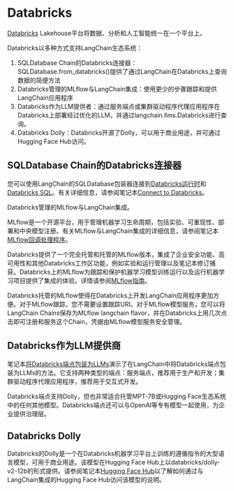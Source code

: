 Databricks
==========

[Databricks](https://www.databricks.com/) Lakehouse平台将数据、分析和人工智能统一在一个平台上。

Databricks以多种方式支持LangChain生态系统：

1. SQLDatabase Chain的Databricks连接器：SQLDatabase.from_databricks()提供了通过LangChain在Databricks上查询数据的简便方法
2. Databricks管理的MLflow与LangChain集成：使用更少的步骤跟踪和提供LangChain应用程序
3. Databricks作为LLM提供者：通过服务端点或集群驱动程序代理应用程序在Databricks上部署经过优化的LLM，并通过langchain.llms.Databricks进行查询。
4. Databricks Dolly：Databricks开源了Dolly，可以用于商业用途，并可通过Hugging Face Hub访问。

SQLDatabase Chain的Databricks连接器
----------------------------------------------
您可以使用LangChain的SQLDatabase包装器连接到[Databricks运行时](https://docs.databricks.com/runtime/index.html)和[Databricks SQL](https://www.databricks.com/product/databricks-sql)。有关详细信息，请参阅笔记本[Connect to Databricks](./databricks/databricks.html)。

Databricks管理的MLflow与LangChain集成。

MLflow是一个开源平台，用于管理机器学习生命周期，包括实验、可重现性、部署和中央模型注册。有关MLflow与LangChain集成的详细信息，请参阅笔记本[MLflow回调处理程序](./mlflow_tracking.ipynb)。

Databricks提供了一个完全托管和托管的MLflow版本，集成了企业安全功能、高可用性和其他Databricks工作区功能，例如实验和运行管理以及笔记本修订捕获。Databricks上的MLflow为跟踪和保护机器学习模型训练运行以及运行机器学习项目提供了集成的体验。详情请参阅[MLflow指南](https://docs.databricks.com/mlflow/index.html)。

Databricks托管的MLflow使得在Databricks上开发LangChain应用程序更加方便。对于MLflow跟踪，您不需要设置跟踪URI。对于MLflow模型服务，您可以将LangChain Chains保存为MLflow langchain flavor，并在Databricks上用几次点击即可注册和服务这个Chain，凭据由MLflow模型服务安全管理。

Databricks作为LLM提供商
-------------------------

笔记本[将Databricks端点包装为LLMs](../modules/models/llms/integrations/databricks.html)演示了在LangChain中将Databricks端点包装为LLMs的方法。它支持两种类型的端点：服务端点，推荐用于生产和开发；集群驱动程序代理应用程序，推荐用于交互式开发。 

Databricks端点支持Dolly，但也非常适合托管MPT-7B或Hugging Face生态系统中的任何其他模型。Databricks端点还可以与OpenAI等专有模型一起使用，为企业提供治理层。

Databricks Dolly
----------------

Databricks的Dolly是一个在Databricks机器学习平台上训练的遵循指令的大型语言模型，可用于商业用途。该模型在Hugging Face Hub上以databricks/dolly-v2-12b的形式提供。请参阅笔记本[Hugging Face Hub](../modules/models/llms/integrations/huggingface_hub.html)以了解如何通过与LangChain集成的Hugging Face Hub访问该模型的说明。 
